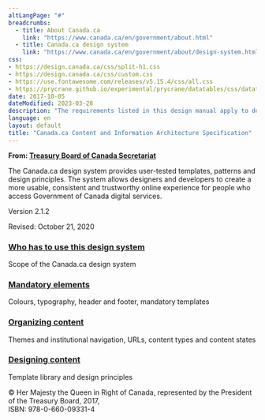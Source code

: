 ```yaml
---
altLangPage: "#"
breadcrumbs:
  - title: About Canada.ca
    link: "https://www.canada.ca/en/government/about.html"
  - title: Canada.ca design system
    link: "https://www.canada.ca/en/government/about/design-system.html"
css:
- https://design.canada.ca/css/split-h1.css
- https://design.canada.ca/css/custom.css
- https://use.fontawesome.com/releases/v5.15.4/css/all.css
- https://prycrane.github.io/experimental/prycrane/datatables/css/datatables-fun.css
date: 2017-10-05
dateModified: 2023-03-28
description: "The requirements listed in this design manual apply to departments and other portions of the federal public administration as set out in Schedules I, I.1 and II of the Financial Administration Act. As such, in-scope institutions must apply Canada.ca design requirements for all public-facing web sites or digital services."
language: en
layout: default
title: "Canada.ca Content and Information Architecture Specification"
---
```

<p class="gc-byline"><strong>From: <a href="/en/treasury-board-secretariat.html">Treasury Board of Canada Secretariat</a></strong></p>
<p>The Canada.ca design system provides user-tested templates, patterns and design principles. The system allows designers and developers to create a more usable, consistent and trustworthy online experience for people who access Government of Canada digital services.</p>
<p class="text-right">Version 2.1.2</p>
<p class="text-right">Revised:
  <time datetime="2020-10-21">October 21, 2020</time>
</p>
<div class="row">
  <section class="wb-eqht gc-drmt">
    <div class="col-md-4">
      <section>
        <h3 class="h5"><a href="usage-canadaca-design.html">Who has to use this design system</a></h3>
        <p>Scope of the Canada.ca design system</p>
      </section>
    </div>
    <div class="col-md-4">
      <section>
        <h3 class="h5"><a href="mandatory-elements.html">Mandatory elements</a></h3>
        <p>Colours, typography, header and footer, mandatory templates</p>
      </section>
    </div>
    <div class="col-md-4">
      <section>
        <h3 class="h5"><a href="organizing-content.html">Organizing content</a></h3>
        <p>Themes and institutional navigation, URLs, content types and content states</p>
      </section>
    </div>
    <div class="col-md-4">
      <section>
        <h3 class="h5"><a href="templates.html">Designing content</a></h3>
        <p>Template library and design principles</p>
      </section>
    </div>
  </section>
</div>
<p class="mrgn-tp-lg text-center small">© Her Majesty the Queen in Right of Canada, represented by the President of the Treasury Board, 2017,<br>
  ISBN: 978-0-660-09331-4</p>
